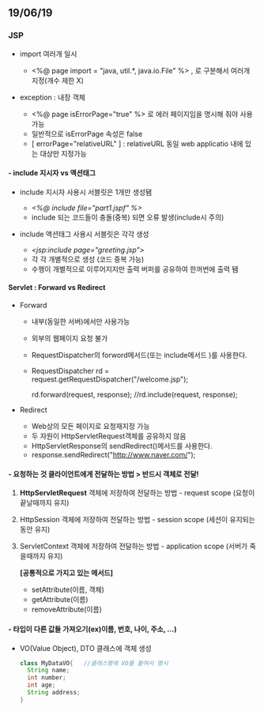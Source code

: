 ## 19/06/19

### JSP

- import 여러개 일시

  - <%@ page import = "java, util.*, java.io.File" %> , 로 구분해서 여러개 지정(개수 제한 X)

  

- exception : 내장 객체 

  - <%@ page isErrorPage="true" %> 로 에러 페이지임을 명시해 줘야 사용가능
  - 일반적으로 isErrorPage 속성은 false
  - [ errorPage="relativeURL" ] : relativeURL 동일 web applicatio 내에 있는 대상만 지정가능



#### - include 지시자 vs 액션태그

- include 지시자 사용시 서블릿은 1개만 생성됌

  - *<%@  include  file="part1.jspf"  %>*
  - include 되는 코드들이 충돌(중복) 되면 오류 발생(include시 주의)

  

- include 액션태그 사용시 서블릿은 각각 생성

  - *<jsp:include page="greeting.jsp">*
  - 각 각 개별적으로 생성 (코드 중복 가능)
  - 수행이 개별적으로 이루어지지만 출력 버퍼를 공유하여 한꺼번에 출력 됌



#### Servlet : Forward vs Redirect

- Forward

  - 내부(동일한 서버)에서만 사용가능

  - 외부의 웹페이지 요청 불가

  - RequestDispatcher의 forword메서드(또는 include메서드 )를 사용한다.

  - RequestDispatcher rd = request.getRequestDispatcher("/welcome.jsp");

    rd.forward(request, response);		//rd.include(request, response);

- Redirect 

  - Web상의 모든 페이지로 요청재지정 가능
  - 두 자원이 HttpServletRequest객체를 공유하지 않음
  - HttpServletResponse의 sendRedirect()메서드를 사용한다.
  - response.sendRedirect("http://www.naver.com/");



#### - 요청하는 것 클라이언트에게 전달하는 방법 > 반드시 객체로 전달!

1. **HttpServletRequest** 객체에 저장하여 전달하는 방법 - request scope (요청이 끝날때까지 유지)

2. HttpSession 객체에 저장하여 전달하는 방법 - session scope (세션이 유지되는 동안 유지)

3. ServletContext 객체에 저장하여 전달하는 방법 - application scope (서버가 죽을때까지 유지)

   

   **[공통적으로 가지고 있는 메서드]**

   - setAttribute(이름, 객체)
   - getAttribute(이름)
   - removeAttribute(이름)

   



#### - 타입이 다른 값들 가져오기(ex)이름, 번호, 나이, 주소, ...)

- VO(Value Object), DTO 클래스에 객체 생성

  ```java
  class MyDataVO{	//클래스명에 VO를 붙여서 명시
  	String name;
  	int number;
  	int age;
  	String address;
  }
  ```